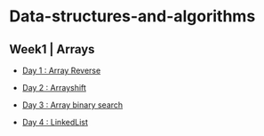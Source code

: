# Data-structures-and-algorithms

## Week1 | Arrays


- [Day 1 : Array Reverse](Assets/README/ArrayReverse_README.md)


- [Day 2 : Arrayshift](Assets/README/ArrayShift_README.md)

- [Day 3 : Array binary search](Assets/README/Array_Binary_Search_README.md)

- [Day 4 : LinkedList ](Assets/README/LinkedList_READ.md)

  
  
 
  